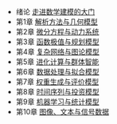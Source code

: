 - 绪论 [走进数学建模的大门](CH0/绪论-走进数学建模的大门.md)
- 第1章 [解析方法与几何模型](CH1/第1章-解析方法与几何模型.md)
- 第2章 [微分方程与动力系统](CH2/第2章-微分方程与动力系统.md)
- 第3章 [函数极值与规划模型](CH3/第三章-函数极值与规划模型.md)
- 第4章 [复杂网络与图论模型](CH4/第4章-复杂网络与图论模型.md)
- 第5章 [进化计算与群体智能](CH5/第五章-进化计算与群体智能.md)
- 第6章 [数据处理与拟合模型](CH6/第六章-数据处理与拟合模型.md)
- 第7章 [权重生成与评价模型](CH7/第7章-权重生成与评价模型.md)
- 第8章 [时间序列与投资模型](CH8/第8章-时间序列.md)
- 第9章 [机器学习与统计模型](CH9/第九章-机器学习与统计模型.md)
- 第10章 [图像、文本与信号数据](CH10/第10章-图像、文本与信号数据.md)
